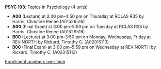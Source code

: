 **PSYC 193**: Topics in Psychology (4 units)

- **A00** (Lecture) at 2:00 pm–4:50 pm on Thursday at RCLAS R35 by Harris, Christine Renee (A01529516)
- **A00** (Final Exam) at 3:00 pm–5:59 pm on Tuesday at RCLAS R35 by Harris, Christine Renee (A01529516)
- **B00** (Lecture) at 3:00 pm–3:50 pm on Monday, Wednesday, Friday at REV NORTH by Rickard, Timothy C. (A02015113)
- **B00** (Final Exam) at 3:00 pm–5:59 pm on Wednesday at REV NORTH by Rickard, Timothy C. (A02015113)

[Enrollment numbers over time](./PSYC193.tsv)

